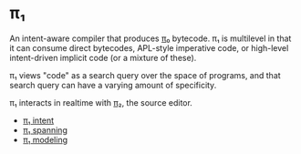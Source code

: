 # π₁
An intent-aware compiler that produces [π₀](pi0.md) bytecode. π₁ is multilevel in that it can consume direct bytecodes, APL-style imperative code, or high-level intent-driven implicit code (or a mixture of these).

π₁ views "code" as a search query over the space of programs, and that search query can have a varying amount of specificity.

π₁ interacts in realtime with [π₂](pi2.md), the source editor.

+ [π₁ intent](pi1-intent.md)
+ [π₁ spanning](pi1-spanning.md)
+ [π₁ modeling](pi1-modeling.md)
